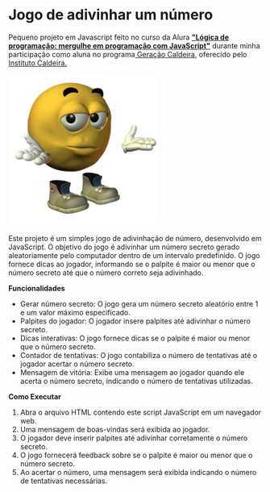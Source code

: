 # Jogo de adivinhar um número


Pequeno projeto em Javascript feito no curso da Alura **["Lógica de programação: mergulhe em programação com JavaScript"](https://cursos.alura.com.br/course/logica-programacao-mergulhe-programacao-javascript)** durante minha participação como aluna no programa[ Geração Caldeira,](https://www.geracaocaldeira.org/) oferecido pelo [Instituto Caldeira.](https://institutocaldeira.org.br/)

<img src="./img/guess.png" width="300" height="300"/>


Este projeto é um simples jogo de adivinhação de número, desenvolvido em JavaScript. O objetivo do jogo é adivinhar um número secreto gerado aleatoriamente pelo computador dentro de um intervalo predefinido. O jogo fornece dicas ao jogador, informando se o palpite é maior ou menor que o número secreto até que o número correto seja adivinhado.

**Funcionalidades**

* Gerar número secreto: O jogo gera um número secreto aleatório entre 1 e um valor máximo especificado.
* Palpites do jogador: O jogador insere palpites até adivinhar o número secreto.
* Dicas interativas: O jogo fornece dicas se o palpite é maior ou menor que o número secreto.
* Contador de tentativas: O jogo contabiliza o número de tentativas até o jogador acertar o número secreto.
* Mensagem de vitória: Exibe uma mensagem ao jogador quando ele acerta o número secreto, indicando o número de tentativas utilizadas.

**Como Executar**

1. Abra o arquivo HTML contendo este script JavaScript em um navegador web.
2. Uma mensagem de boas-vindas será exibida ao jogador.
3. O jogador deve inserir palpites até adivinhar corretamente o número secreto.
4. O jogo fornecerá feedback sobre se o palpite é maior ou menor que o número secreto.
5. Ao acertar o número, uma mensagem será exibida indicando o número de tentativas necessárias.